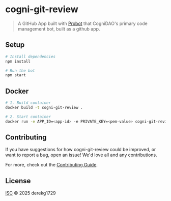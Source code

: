 # cogni-git-review

> A GitHub App built with [Probot](https://github.com/probot/probot) that CogniDAO&#x27;s primary code management bot, built as a github app. 

## Setup

```sh
# Install dependencies
npm install

# Run the bot
npm start
```

## Docker

```sh
# 1. Build container
docker build -t cogni-git-review .

# 2. Start container
docker run -e APP_ID=<app-id> -e PRIVATE_KEY=<pem-value> cogni-git-review
```

## Contributing

If you have suggestions for how cogni-git-review could be improved, or want to report a bug, open an issue! We'd love all and any contributions.

For more, check out the [Contributing Guide](CONTRIBUTING.md).

## License

[ISC](LICENSE) © 2025 derekg1729
